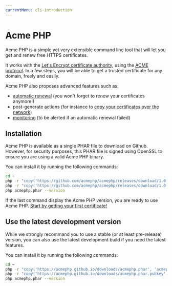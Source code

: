 ```yaml
---
currentMenu: cli-introduction
---
```


# Acme PHP

Acme PHP is a simple yet very extensible command line tool that will let you get
and renew free HTTPS certificates.

It works with the [Let's Encrypt certificate authority](https://letsencrypt.org/),
using the [ACME protocol](https://github.com/letsencrypt/acme-spec). In a few steps,
you will be able to get a trusted certificate for any domain, freely and easily.

Acme PHP also proposes advanced features such as:

- [automatic renewal](/documentation/cli/automatic-renewal.html) (you won't forget to renew your certificates anymore!)
- post-generate actions (for instance to [copy your certificates over the network](/documentation//cli/copy-network.html))
- [monitoring](/documentation/cli/monitoring.html) (to be alerted if an automatic renewal failed)

## Installation

Acme PHP is available as a single PHAR file to download on Github. However, for security purposes,
this PHAR file is signed using OpenSSL to ensure you are using a valid Acme PHP binary.

You can install it by running the following commands:

``` bash
cd ~
php -r "copy('https://github.com/acmephp/acmephp/releases/download/1.0.0-alpha10/acmephp.phar', 'acmephp.phar');"
php -r "copy('https://github.com/acmephp/acmephp/releases/download/1.0.0-alpha10/acmephp.phar.pubkey', 'acmephp.phar.pubkey');"
php acmephp.phar --version
```

If the last command display the Acme PHP version, you are ready to use Acme PHP.
[Start by getting your first certificate!](/documentation/cli/get-certificate.html)

## Use the latest development version

While we strongly recommand you to use a stable (or at least pre-release) version, you can also use the latest
development build if you need the latest features.

You can install it by running the following commands:

``` bash
cd ~
php -r "copy('https://acmephp.github.io/downloads/acmephp.phar', 'acmephp.phar');"
php -r "copy('https://acmephp.github.io/downloads/acmephp.phar.pubkey', 'acmephp.phar.pubkey');"
php acmephp.phar --version
```
